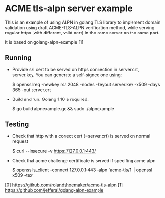 # ACME tls-alpn server example

This is an example of using ALPN in golang TLS library to implement domain
validation using draft ACME-TLS-ALPN verification method, while serving regular
https (with different, valid cert) in the same server on the same port.

It is based on golang-alpn-example [1]

## Running

* Provide ssl cert to be served on https connection in server.crt, server.key.
  You can generate a self-signed one using:

  $ openssl req -newkey rsa:2048 -nodes -keyout server.key -x509 -days 365 -out server.crt

* Build and run. Golang 1.10 is required.

  $ go build alpnexample.go && sudo ./alpnexample

## Testing

* Check that http with a correct cert (=server.crt) is served on normal request

  $ curl --insecure -v https://127.0.0.1:443/


* Check that acme challenge certificate is served if specifing acme alpn

  $ openssl s_client -connect 127.0.0.1:443 -alpn 'acme-tls/1' | openssl x509 -text

[0] https://github.com/rolandshoemaker/acme-tls-alpn
[1] https://github.com/jefferai/golang-alpn-example

